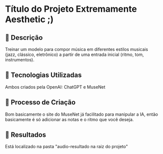 # Título do Projeto Extremamente Aesthetic ;)

## 📒 Descrição
Treinar um modelo para compor música em diferentes estilos musicais (jazz, clássico, eletrônico) a partir de uma entrada inicial (ritmo, tom, instrumentos).

## 🤖 Tecnologias Utilizadas
Ambos criados pela OpenAI: ChatGPT e MuseNet

## 🧐 Processo de Criação
Bom basicamente o site do MuseNet já facilitado para manipular a IA, então basicamente é só adicionar as notas e o ritmo que você deseja.

## 🚀 Resultados
Está localizado na pasta "audio-resultado na raiz do projeto"
